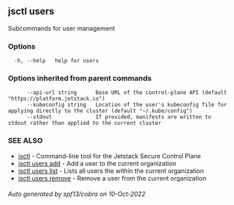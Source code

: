 ## jsctl users

Subcommands for user management

### Options

```
  -h, --help   help for users
```

### Options inherited from parent commands

```
      --api-url string      Base URL of the control-plane API (default "https://platform.jetstack.io")
      --kubeconfig string   Location of the user's kubeconfig file for applying directly to the cluster (default "~/.kube/config")
      --stdout              If provided, manifests are written to stdout rather than applied to the current cluster
```

### SEE ALSO

* [jsctl](jsctl.md)	 - Command-line tool for the Jetstack Secure Control Plane
* [jsctl users add](jsctl_users_add.md)	 - Add a user to the current organization
* [jsctl users list](jsctl_users_list.md)	 - Lists all users the within the current organization
* [jsctl users remove](jsctl_users_remove.md)	 - Remove a user from the current organization

###### Auto generated by spf13/cobra on 10-Oct-2022
